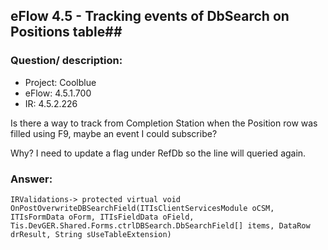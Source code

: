 ## eFlow 4.5 - Tracking events of DbSearch on Positions table##

### Question/ description: ###

- Project: Coolblue
- eFlow: 4.5.1.700
- IR: 4.5.2.226 

Is there a way to track from Completion Station when the Position row was filled using F9, maybe an event I could subscribe?

Why? I need to update a flag under RefDb so the line will queried again.

### Answer: ###

    IRValidations-> protected virtual void OnPostOverwriteDBSearchField(ITIsClientServicesModule oCSM, ITIsFormData oForm, ITIsFieldData oField, Tis.DevGER.Shared.Forms.ctrlDBSearch.DbSearchField[] items, DataRow drResult, String sUseTableExtension)